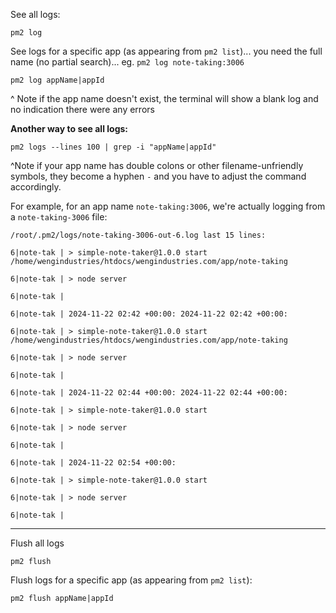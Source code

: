 See all logs:
```
pm2 log
```

See logs for a specific app (as appearing from `pm2 list`)... you need the full name (no partial search)... eg. `pm2 log note-taking:3006`
```
pm2 log appName|appId
```

^ Note if the app name doesn't exist, the terminal will show a blank log and no indication there were any errors

**Another way to see all logs:**

```
pm2 logs --lines 100 | grep -i "appName|appId"
```

^Note if your app name has double colons or other filename-unfriendly symbols, they become a hyphen `-` and you have to adjust the command accordingly.

For example, for an app name `note-taking:3006`, we're actually logging from a `note-taking-3006` file:
```
/root/.pm2/logs/note-taking-3006-out-6.log last 15 lines:

6|note-tak | > simple-note-taker@1.0.0 start /home/wengindustries/htdocs/wengindustries.com/app/note-taking

6|note-tak | > node server

6|note-tak | 

6|note-tak | 2024-11-22 02:42 +00:00: 2024-11-22 02:42 +00:00: 

6|note-tak | > simple-note-taker@1.0.0 start /home/wengindustries/htdocs/wengindustries.com/app/note-taking

6|note-tak | > node server

6|note-tak | 

6|note-tak | 2024-11-22 02:44 +00:00: 2024-11-22 02:44 +00:00: 

6|note-tak | > simple-note-taker@1.0.0 start

6|note-tak | > node server

6|note-tak | 

6|note-tak | 2024-11-22 02:54 +00:00: 

6|note-tak | > simple-note-taker@1.0.0 start

6|note-tak | > node server

6|note-tak |
```

---


Flush all logs
```
pm2 flush
```

Flush logs for a specific app (as appearing from `pm2 list`):
```
pm2 flush appName|appId
```

